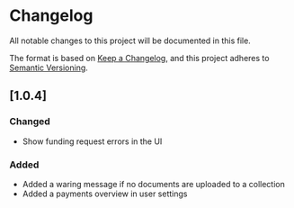 # Changelog

All notable changes to this project will be documented in this file.

The format is based on [Keep a Changelog](https://keepachangelog.com/en/1.0.0/),
and this project adheres to [Semantic Versioning](https://semver.org/spec/v2.0.0.html).

## [1.0.4]

### Changed

- Show funding request errors in the UI

### Added

- Added a waring message if no documents are uploaded to a collection
- Added a payments overview in user settings
